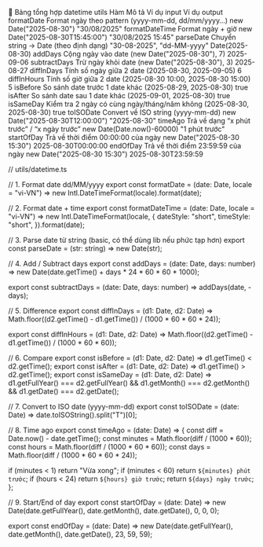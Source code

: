 📅 Bảng tổng hợp datetime utils
Hàm	Mô tả	Ví dụ input	Ví dụ output
formatDate	Format ngày theo pattern (yyyy-mm-dd, dd/mm/yyyy…)	new Date("2025-08-30")	"30/08/2025"
formatDateTime	Format ngày + giờ	new Date("2025-08-30T15:45:00")	"30/08/2025 15:45"
parseDate	Chuyển string → Date (theo định dạng)	"30-08-2025", "dd-MM-yyyy"	Date(2025-08-30)
addDays	Cộng ngày vào date	(new Date("2025-08-30"), 7)	2025-09-06
subtractDays	Trừ ngày khỏi date	(new Date("2025-08-30"), 3)	2025-08-27
diffInDays	Tính số ngày giữa 2 date	(2025-08-30, 2025-09-05)	6
diffInHours	Tính số giờ giữa 2 date	(2025-08-30 10:00, 2025-08-30 15:00)	5
isBefore	So sánh date trước 1 date khác	(2025-08-29, 2025-08-30)	true
isAfter	So sánh date sau 1 date khác	(2025-09-01, 2025-08-30)	true
isSameDay	Kiểm tra 2 ngày có cùng ngày/tháng/năm không	(2025-08-30, 2025-08-30)	true
toISODate	Convert về ISO string (yyyy-mm-dd)	new Date("2025-08-30T12:00:00")	"2025-08-30"
timeAgo	Trả về dạng “x phút trước” / “x ngày trước”	new Date(Date.now()-60000)	"1 phút trước"
startOfDay	Trả về thời điểm 00:00:00 của ngày	new Date("2025-08-30 15:30")	2025-08-30T00:00:00
endOfDay	Trả về thời điểm 23:59:59 của ngày	new Date("2025-08-30 15:30")	2025-08-30T23:59:59



// utils/datetime.ts

// 1. Format date dd/MM/yyyy
export const formatDate = (date: Date, locale = "vi-VN") =>
new Intl.DateTimeFormat(locale).format(date);

// 2. Format date + time
export const formatDateTime = (date: Date, locale = "vi-VN") =>
new Intl.DateTimeFormat(locale, {
dateStyle: "short",
timeStyle: "short",
}).format(date);

// 3. Parse date từ string (basic, có thể dùng lib nếu phức tạp hơn)
export const parseDate = (str: string) => new Date(str);

// 4. Add / Subtract days
export const addDays = (date: Date, days: number) =>
new Date(date.getTime() + days * 24 * 60 * 60 * 1000);

export const subtractDays = (date: Date, days: number) =>
addDays(date, -days);

// 5. Difference
export const diffInDays = (d1: Date, d2: Date) =>
Math.floor((d2.getTime() - d1.getTime()) / (1000 * 60 * 60 * 24));

export const diffInHours = (d1: Date, d2: Date) =>
Math.floor((d2.getTime() - d1.getTime()) / (1000 * 60 * 60));

// 6. Compare
export const isBefore = (d1: Date, d2: Date) => d1.getTime() < d2.getTime();
export const isAfter = (d1: Date, d2: Date) => d1.getTime() > d2.getTime();
export const isSameDay = (d1: Date, d2: Date) =>
d1.getFullYear() === d2.getFullYear() &&
d1.getMonth() === d2.getMonth() &&
d1.getDate() === d2.getDate();

// 7. Convert to ISO date (yyyy-mm-dd)
export const toISODate = (date: Date) => date.toISOString().split("T")[0];

// 8. Time ago
export const timeAgo = (date: Date) => {
const diff = Date.now() - date.getTime();
const minutes = Math.floor(diff / (1000 * 60));
const hours = Math.floor(diff / (1000 * 60 * 60));
const days = Math.floor(diff / (1000 * 60 * 60 * 24));

if (minutes < 1) return "Vừa xong";
if (minutes < 60) return `${minutes} phút trước`;
if (hours < 24) return `${hours} giờ trước`;
return `${days} ngày trước`;
};

// 9. Start/End of day
export const startOfDay = (date: Date) =>
new Date(date.getFullYear(), date.getMonth(), date.getDate(), 0, 0, 0);

export const endOfDay = (date: Date) =>
new Date(date.getFullYear(), date.getMonth(), date.getDate(), 23, 59, 59);
